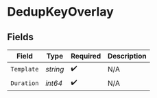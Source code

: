 # DedupKeyOverlay


## Fields

| Field              | Type               | Required           | Description        |
| ------------------ | ------------------ | ------------------ | ------------------ |
| `Template`         | *string*           | :heavy_check_mark: | N/A                |
| `Duration`         | *int64*            | :heavy_check_mark: | N/A                |